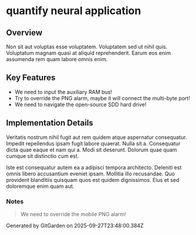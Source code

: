 # quantify neural application

## Overview
Non sit aut voluptas esse voluptatem. Voluptatem sed ut nihil quis. Voluptatum magnam quasi at aliquid reprehenderit. Earum eos enim assumenda rem quam labore omnis enim.

## Key Features
- We need to input the auxiliary RAM bus!
- Try to override the PNG alarm, maybe it will connect the multi-byte port!
- We need to navigate the open-source SDD hard drive!

## Implementation Details
Veritatis nostrum nihil fugit aut rem quidem atque aspernatur consequatur. Impedit repellendus ipsam fugit labore quaerat. Nulla sit a. Consequatur dicta quae eaque et nam qui a. Modi sit deserunt. Dolorum quae quam cumque sit distinctio cum est.
 Iste est consequatur autem ea a adipisci tempora architecto. Deleniti est omnis libero accusantium eveniet ipsam. Mollitia illo recusandae. Quo provident blanditiis quisquam quos est quidem dignissimos. Eius et sed doloremque enim quam aut.

### Notes
> We need to override the mobile PNG alarm!

Generated by GitGarden on 2025-09-27T23:48:00.384Z